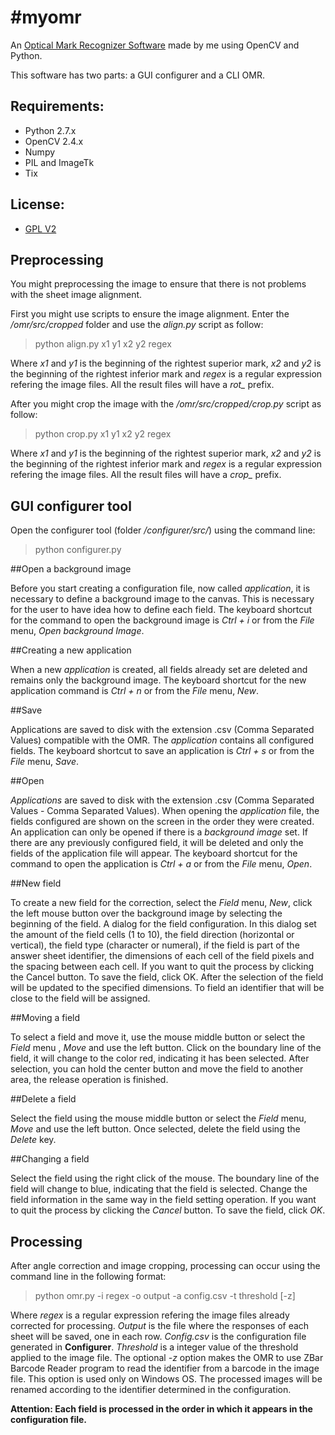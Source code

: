 #myomr
=====

An [Optical Mark Recognizer Software](https://en.wikipedia.org/wiki/Optical_mark_recognition "OMR") made by me using OpenCV and Python.

This software has two parts: a GUI configurer and a CLI OMR.

## Requirements:
* Python 2.7.x
* OpenCV 2.4.x
* Numpy
* PIL and ImageTk
* Tix 

## License:
* [GPL V2](LICENSE)

Preprocessing
-----

You might preprocessing the image to ensure that there is not problems with the sheet image alignment. 

First you might use scripts to ensure the image alignment. Enter the _/omr/src/cropped_ folder and use the *align.py* script as follow:

> python align.py x1 y1 x2 y2 regex

Where *x1* and *y1* is the beginning of the rightest superior mark, *x2* and *y2* is the beginning of the rightest inferior mark and *regex* is a regular expression refering the image files. All the result files will have a *rot_* prefix.

After you might crop the image with the _/omr/src/cropped/crop.py_ script as follow:

> python crop.py x1 y1 x2 y2 regex

Where *x1* and *y1* is the beginning of the rightest superior mark, *x2* and *y2* is the beginning of the rightest inferior mark and *regex* is a regular expression refering the image files. All the result files will have a *crop_* prefix.

GUI configurer tool
-----

Open the configurer tool (folder _/configurer/src/_) using the command line:

> python configurer.py

##Open a background image

Before you start creating a configuration file, now called *application*, it is necessary to define a background image to the canvas. This is necessary for the user to have idea how to define each field. The keyboard shortcut for the command to open the background image is *Ctrl + i* or from the *File* menu, *Open background Image*.

##Creating a new application

When a new *application* is created, all fields already set are deleted and remains only the background image. The keyboard shortcut for the new application command is *Ctrl + n* or from the *File* menu, *New*.

##Save

Applications are saved to disk with the extension .csv (Comma Separated Values) compatible with the OMR. The *application* contains all configured fields. The keyboard shortcut to save an application is *Ctrl + s* or from the *File* menu, *Save*.

##Open

*Applications* are saved to disk with the extension .csv (Comma Separated Values - Comma Separated Values). When opening the *application* file, the fields configured are shown on the screen in the order they were created. An application can only be opened if there is a *background image* set. If there are any previously configured field, it will be deleted and only the fields of the application file will appear. The keyboard shortcut for the command to open the application is *Ctrl + a* or from the *File* menu, *Open*.

##New field

To create a new field for the correction, select the *Field* menu, *New*, click the left mouse button over the background image by selecting the beginning of the field. A dialog for the field configuration. In this dialog set the amount of the field cells (1 to 10), the field direction (horizontal or vertical), the field type (character or numeral), if the field is part of the answer sheet identifier, the dimensions of each cell of the field pixels and the spacing between each cell. If you want to quit the process by clicking the Cancel button. To save the field, click OK. After the selection of the field will be updated to the specified dimensions. To field an identifier that will be close to the field will be assigned.

##Moving a field

To select a field and move it, use the mouse middle button or select the *Field* menu , *Move* and use the left button. Click on the boundary line of the field, it will change to the color red, indicating it has been selected. After selection, you can hold the center button and move the field to another area, the release operation is finished.

##Delete a field

Select the field using the mouse middle button or select the *Field* menu, *Move* and use the left button. Once selected, delete the field using the *Delete* key.

##Changing a field

Select the field using the right click of the mouse. The boundary line of the field will change to blue, indicating that the field is selected. Change the field information in the same way in the field setting operation. If you want to quit the process by clicking the *Cancel* button. To save the field, click *OK*.

Processing
-----

After angle correction and image cropping, processing can occur using the command line in the following format:

> python omr.py -i regex -o output -a config.csv -t threshold [-z]

Where *regex* is a regular expression refering the image files already corrected for processing. *Output* is the file where the responses of each sheet will be saved, one in each row. *Config.csv* is the configuration file generated in __Configurer__. *Threshold* is a integer value of the threshold applied to the image file. The optional *-z* option makes the OMR to use ZBar Barcode Reader program to read the identifier from a barcode in the image file. This option is used only on Windows OS. The processed images will be renamed according to the identifier determined in the configuration.

**Attention: Each field is processed in the order in which it appears in the configuration file.**
